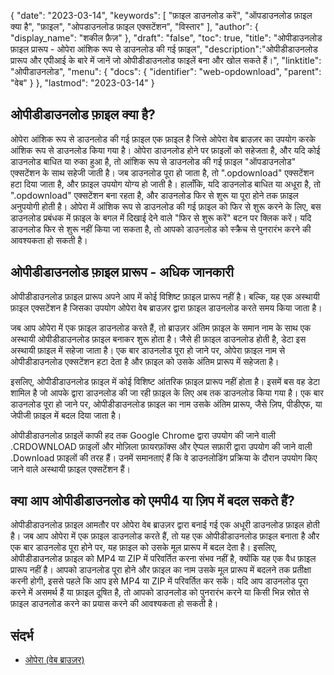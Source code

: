 {
"date": "2023-03-14",
  "keywords": [
"फ़ाइल डाउनलोड करें",
"ऑपडाउनलोड फ़ाइल क्या है",
"फ़ाइल",
"ओपडाउनलोड फ़ाइल एक्सटेंशन",
"विस्तार"
],
  "author": {
"display_name": "शकील फ़ैज़"
},
"draft": "false",
"toc": true,
"title": "ओपीडाउनलोड फ़ाइल प्रारूप - ओपेरा आंशिक रूप से डाउनलोड की गई फ़ाइल",
  "description":"ओपीडीडाउनलोड प्रारूप और एपीआई के बारे में जानें जो ओपीडीडाउनलोड फाइलें बना और खोल सकते हैं।",
"linktitle": "ओपीडाउनलोड",
  "menu": {
    "docs": {
      "identifier": "web-opdownload",
"parent": "वेब"
}
},
"lastmod": "2023-03-14"
}

## ओपीडीडाउनलोड फ़ाइल क्या है?

ओपेरा आंशिक रूप से डाउनलोड की गई फ़ाइल एक फ़ाइल है जिसे ओपेरा वेब ब्राउज़र का उपयोग करके आंशिक रूप से डाउनलोड किया गया है। ओपेरा डाउनलोड होने पर फ़ाइलों को सहेजता है, और यदि कोई डाउनलोड बाधित या रुका हुआ है, तो आंशिक रूप से डाउनलोड की गई फ़ाइल "ऑपडाउनलोड" एक्सटेंशन के साथ सहेजी जाती है। जब डाउनलोड पूरा हो जाता है, तो ".opdownload" एक्सटेंशन हटा दिया जाता है, और फ़ाइल उपयोग योग्य हो जाती है। हालाँकि, यदि डाउनलोड बाधित या अधूरा है, तो ".opdownload" एक्सटेंशन बना रहता है, और डाउनलोड फिर से शुरू या पूरा होने तक फ़ाइल अनुपयोगी होती है। ओपेरा में आंशिक रूप से डाउनलोड की गई फ़ाइल को फिर से शुरू करने के लिए, बस डाउनलोड प्रबंधक में फ़ाइल के बगल में दिखाई देने वाले "फिर से शुरू करें" बटन पर क्लिक करें। यदि डाउनलोड फिर से शुरू नहीं किया जा सकता है, तो आपको डाउनलोड को स्क्रैच से पुनरारंभ करने की आवश्यकता हो सकती है।

## ओपीडीडाउनलोड फ़ाइल प्रारूप - अधिक जानकारी

ओपीडीडाउनलोड फ़ाइल प्रारूप अपने आप में कोई विशिष्ट फ़ाइल प्रारूप नहीं है। बल्कि, यह एक अस्थायी फ़ाइल एक्सटेंशन है जिसका उपयोग ओपेरा वेब ब्राउज़र द्वारा फ़ाइल डाउनलोड करते समय किया जाता है।

जब आप ओपेरा में एक फ़ाइल डाउनलोड करते हैं, तो ब्राउज़र अंतिम फ़ाइल के समान नाम के साथ एक अस्थायी ओपीडीडाउनलोड फ़ाइल बनाकर शुरू होता है। जैसे ही फ़ाइल डाउनलोड होती है, डेटा इस अस्थायी फ़ाइल में सहेजा जाता है। एक बार डाउनलोड पूरा हो जाने पर, ओपेरा फ़ाइल नाम से ओपीडीडाउनलोड एक्सटेंशन हटा देता है और फ़ाइल को उसके अंतिम प्रारूप में सहेजता है।

इसलिए, ओपीडीडाउनलोड फ़ाइल में कोई विशिष्ट आंतरिक फ़ाइल प्रारूप नहीं होता है। इसमें बस वह डेटा शामिल है जो आपके द्वारा डाउनलोड की जा रही फ़ाइल के लिए अब तक डाउनलोड किया गया है। एक बार डाउनलोड पूरा हो जाने पर, ओपीडीडाउनलोड फ़ाइल का नाम उसके अंतिम प्रारूप, जैसे ज़िप, पीडीएफ, या जेपीजी फ़ाइल में बदल दिया जाता है।

ओपीडीडाउनलोड फ़ाइलें काफी हद तक Google Chrome द्वारा उपयोग की जाने वाली .CRDOWNLOAD फ़ाइलों और मोज़िला फ़ायरफ़ॉक्स और ऐप्पल सफ़ारी द्वारा उपयोग की जाने वाली .Download फ़ाइलों की तरह हैं। उनमें समानताएं हैं कि वे डाउनलोडिंग प्रक्रिया के दौरान उपयोग किए जाने वाले अस्थायी फ़ाइल एक्सटेंशन हैं।

## क्या आप ओपीडीडाउनलोड को एमपी4 या ज़िप में बदल सकते हैं?

ओपीडीडाउनलोड फ़ाइल आमतौर पर ओपेरा वेब ब्राउज़र द्वारा बनाई गई एक अधूरी डाउनलोड फ़ाइल होती है। जब आप ओपेरा में एक फ़ाइल डाउनलोड करते हैं, तो यह एक ओपीडीडाउनलोड फ़ाइल बनाता है और एक बार डाउनलोड पूरा होने पर, यह फ़ाइल को उसके मूल प्रारूप में बदल देता है। इसलिए, ओपीडीडाउनलोड फ़ाइल को MP4 या ZIP में परिवर्तित करना संभव नहीं है, क्योंकि यह एक वैध फ़ाइल प्रारूप नहीं है। आपको डाउनलोड पूरा होने और फ़ाइल का नाम उसके मूल प्रारूप में बदलने तक प्रतीक्षा करनी होगी, इससे पहले कि आप इसे MP4 या ZIP में परिवर्तित कर सकें। यदि आप डाउनलोड पूरा करने में असमर्थ हैं या फ़ाइल दूषित है, तो आपको डाउनलोड को पुनरारंभ करने या किसी भिन्न स्रोत से फ़ाइल डाउनलोड करने का प्रयास करने की आवश्यकता हो सकती है।

## संदर्भ
* [ओपेरा (वेब ब्राउज़र)](https://en.wikipedia.org/wiki/Opera_(web_browser))


